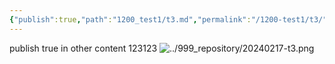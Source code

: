 ```yaml
---
{"publish":true,"path":"1200_test1/t3.md","permalink":"/1200-test1/t3/","title":"t3 page","draft":"false"}
---
```



publish true in other content
123123
![../999_repository/20240217-t3.png](/img/user/999_repository/20240217-t3.png)